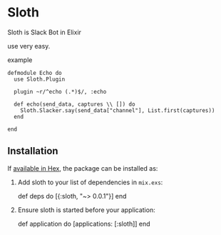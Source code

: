 # Sloth

Sloth is Slack Bot in Elixir

use very easy.

example

```
defmodule Echo do
  use Sloth.Plugin

  plugin ~r/^echo (.*)$/, :echo

  def echo(send_data, captures \\ []) do
    Sloth.Slacker.say(send_data["channel"], List.first(captures))
  end

end
```

## Installation

If [available in Hex](https://hex.pm/docs/publish), the package can be installed as:

  1. Add sloth to your list of dependencies in `mix.exs`:

        def deps do
          [{:sloth, "~> 0.0.1"}]
        end

  2. Ensure sloth is started before your application:

        def application do
          [applications: [:sloth]]
        end


